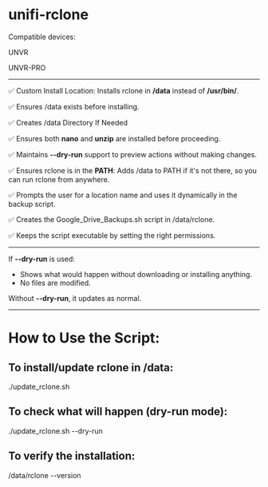 # unifi-rclone

Compatible devices:

UNVR

UNVR-PRO

----

✅ Custom Install Location: Installs rclone in **/data** instead of **/usr/bin/**.

✅ Ensures /data exists before installing.

✅ Creates /data Directory If Needed

✅ Ensures both **nano** and **unzip** are installed before proceeding.

✅ Maintains **--dry-run** support to preview actions without making changes.

✅ Ensures rclone is in the **PATH**: Adds /data to PATH if it's not there, so you can run rclone from anywhere.

✅ Prompts the user for a location name and uses it dynamically in the backup script.

✅ Creates the Google_Drive_Backups.sh script in /data/rclone.

✅ Keeps the script executable by setting the right permissions.

-----------------------------------------------------
If **--dry-run** is used:

- Shows what would happen without downloading or installing anything.
- No files are modified.

Without **--dry-run**, it updates as normal.

-----------------------------------------------------

# How to Use the Script:

To install/update rclone in /data:
----
./update_rclone.sh

 To check what will happen (dry-run mode):
 ----

./update_rclone.sh --dry-run

To verify the installation:
----

/data/rclone --version
